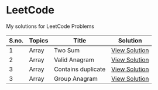 # LeetCode

My solutions for LeetCode Problems

| S.no. | Topics | Title              | Solution                                                                                  |
| ----- | ------ | ------------------ | ----------------------------------------------------------------------------------------- |
| 1     | Array  | Two Sum            | [View Solution](https://leetcode.com/problems/two-sum/submissions/1034578971/)            |
| 2     | Array  | Valid Anagram      | [View Solution](https://leetcode.com/problems/valid-anagram/submissions/1034616597/)      |
| 3     | Array  | Contains duplicate | [View Solution](https://leetcode.com/problems/contains-duplicate/submissions/1035504510/) |
| 3     | Array  | Group Anagram      | [View Solution](https://leetcode.com/problems/group-anagrams/submissions/1035561361/)     |
